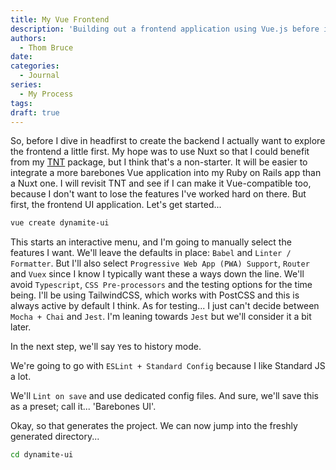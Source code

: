 ```yaml
---
title: My Vue Frontend
description: 'Building out a frontend application using Vue.js before integrating with a Ruby on Rails application.'
authors:
  - Thom Bruce
date:
categories:
  - Journal
series:
  - My Process
tags:
draft: true
---
```


So, before I dive in headfirst to create the backend I actually want to explore the frontend a little first. My hope was to use Nuxt so that I could benefit from my [TNT](https://thombruce.github.io/tnt) package, but I think that's a non-starter. It will be easier to integrate a more barebones Vue application into my Ruby on Rails app than a Nuxt one. I will revisit TNT and see if I can make it Vue-compatible too, because I don't want to lose the features I've worked hard on there. But first, the frontend UI application. Let's get started...

```sh
vue create dynamite-ui
```

This starts an interactive menu, and I'm going to manually select the features I want. We'll leave the defaults in place: `Babel` and `Linter / Formatter`. But I'll also select `Progressive Web App (PWA) Support`, `Router` and `Vuex` since I know I typically want these a ways down the line. We'll avoid `Typescript`, `CSS Pre-processors` and the testing options for the time being. I'll be using TailwindCSS, which works with PostCSS and this is always active by default I think. As for testing... I just can't decide between `Mocha + Chai` and `Jest`. I'm leaning towards `Jest` but we'll consider it a bit later.

In the next step, we'll say `Y`es to history mode.

We're going to go with `ESLint + Standard Config` because I like Standard JS a lot.

We'll `Lint on save` and use dedicated config files. And sure, we'll save this as a preset; call it... 'Barebones UI'.

Okay, so that generates the project. We can now jump into the freshly generated directory...

```sh
cd dynamite-ui
```
